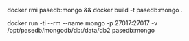 


docker rmi pasedb:mongo && docker build -t pasedb:mongo .



docker run -ti --rm --name mongo -p 27017:27017 -v /opt/pasedb/mongodb/db:/data/db2 pasedb:mongo
